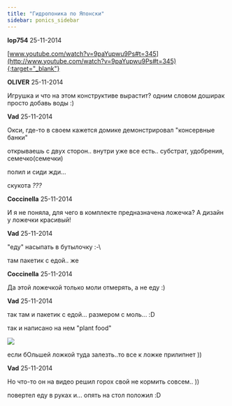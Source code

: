 ```yaml
---
title: "Гидропоника по Японски"
sidebar: ponics_sidebar
---
```


**lop754** 25-11-2014

[www.youtube.com/watch?v=9paYupwu9Ps#t=345](http://www.youtube.com/watch?v=9paYupwu9Ps#t=345){:target="_blank"}


**OLIVER** 25-11-2014

Игрушка и что на этом конструктиве вырастит? одним словом доширак просто добавь воды :)


**Vad** 25-11-2014

Окси, где-то в своем кажется домике демонстрировал "консервные банки"

открываешь с двух сторон.. внутри уже все есть.. субстрат, удобрения, семечко(семечки)

полил и сиди жди...

скукота *???*


**Coccinella** 25-11-2014

И я не поняла, для чего в комплекте предназначена ложечка? А дизайн у ложечки красивый!


**Vad** 25-11-2014

"еду" насыпать в бутылочку :-\

там пакетик с едой.. же


**Coccinella** 25-11-2014

Да этой ложечкой только моли отмерять, а не еду :)


**Vad** 25-11-2014

так там и пакетик с едой... размером с моль... :D

так и написано на нем "plant food"

![](http://i.gyazo.com/9e5264b223921251ef10a665da377ccc.png)

если бОльшей ложкой туда залезть..то все к ложке прилипнет ))


**Vad** 25-11-2014

Но что-то он на видео решил горох свой не кормить совсем.. ))

повертел еду в руках и... опять на стол положил :D


